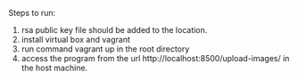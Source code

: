 Steps to run:
1. rsa public key file should be added to the location.
2. install virtual box and vagrant
3. run command vagrant up in the root directory
4. access the program from the url http://localhost:8500/upload-images/ in the host machine.
